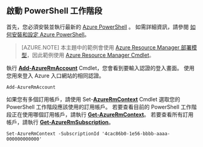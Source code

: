 
## <a name="start-your-powershell-session"></a>啟動 PowerShell 工作階段

首先，您必須安裝並執行最新的 [Azure PowerShell](http://msdn.microsoft.com/library/mt619274.aspx) 。 如需詳細資訊，請參閱 [如何安裝和設定 Azure PowerShell](../articles/powershell-install-configure.md)。


>[AZURE.NOTE] 本主題中的範例會使用 [Azure Resource Manager 部署模型](../articles/resource-group-overview.md)，因此範例使用 [Azure Resource Manager Cmdlet](http://msdn.microsoft.com/library/azure/mt125356.aspx)。 

執行 [**Add-AzureRmAccount**](http://msdn.microsoft.com/library/mt619267.aspx) Cmdlet，您會看到要輸入認證的登入畫面。 使用您用來登入 Azure 入口網站的相同認證。

    Add-AzureRmAccount

如果您有多個訂用帳戶，請使用 Set-[**AzureRmContext**](http://msdn.microsoft.com/library/mt619263.aspx) Cmdlet 選取您的 PowerShell 工作階段應該使用的訂用帳戶。 若要查看目前的 PowerShell 工作階段正在使用哪個訂用帳戶，請執行 [**Get-AzureRmContext**](http://msdn.microsoft.com/library/mt619265.aspx)。 若要查看所有訂用帳戶，請執行 [**Get-AzureRmSubscription**](http://msdn.microsoft.com/library/mt619284.aspx)。

    Set-AzureRmContext -SubscriptionId '4cac86b0-1e56-bbbb-aaaa-000000000000'



<!--HONumber=Oct16_HO2-->


